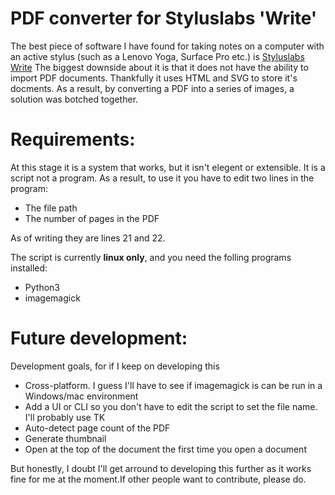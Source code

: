 # PDF converter for Styluslabs 'Write'

The best piece of software I have found for taking notes on a computer with an active 
stylus (such as a Lenovo Yoga, Surface Pro etc.) is [Styluslabs Write](http://www.styluslabs.com/)
The biggest downside about it is that it does not have the ability to import PDF documents.
Thankfully it uses HTML and SVG to store it's docments. As a result, by converting a PDF into a
series of images, a solution was botched together.

# Requirements:
At this stage it is a system that works, but it isn't elegent or extensible. It is a script not a program.
As a result, to use it you have to edit two lines in the program:

 - The file path
 - The number of pages in the PDF
 
As of writing they are lines 21 and 22.

The script is currently **linux only**, and you need the folling programs installed:

 - Python3
 - imagemagick
 
# Future development:
Development goals, for if I keep on developing this

- Cross-platform. I guess I'll have to see if imagemagick is can be run in a Windows/mac environment
- Add a UI or CLI so you don't have to edit the script to set the file name. I'll probably use TK
- Auto-detect page count of the PDF
- Generate thumbnail
- Open at the top of the document the first time you open a document

But honestly, I doubt I'll get arround to developing this further as it works fine for me at the moment.If other people want
to contribute, please do.
